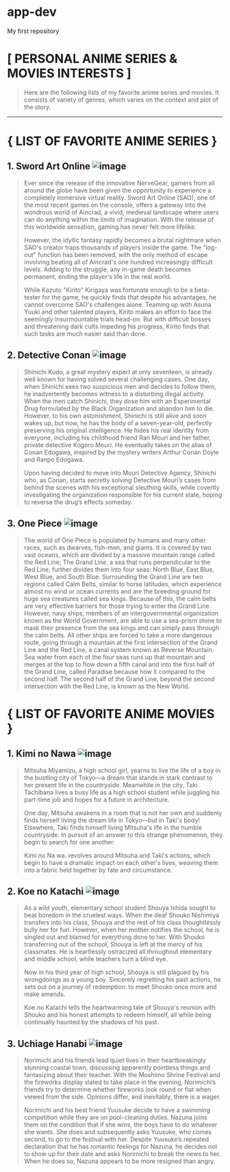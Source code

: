 # app-dev
My first repository
# [ PERSONAL ANIME SERIES & MOVIES INTERESTS ]
> Here are the following lists of my favorite anime series and movies. It consists of variety of genres, which varies on the context and plot of the story.
-----------------------------------------------------------------------------------------------------------------------------
# { LIST OF FAVORITE ANIME SERIES }
>     
## 1. Sword Art Online ![image](https://user-images.githubusercontent.com/103479372/206766401-890509c8-3a05-4d8f-82be-cc08fb339798.png)
> Ever since the release of the innovative NerveGear, gamers from all around the globe have been given the opportunity to experience a completely immersive virtual reality. Sword Art Online (SAO), one of the most recent games on the console, offers a gateway into the wondrous world of Aincrad, a vivid, medieval landscape where users can do anything within the limits of imagination. With the release of this worldwide sensation, gaming has never felt more lifelike.
>           
> However, the idyllic fantasy rapidly becomes a brutal nightmare when SAO's creator traps thousands of players inside the game. The "log-out" function has been removed, with the only method of escape involving beating all of Aincrad's one hundred increasingly difficult levels. Adding to the struggle, any in-game death becomes permanent, ending the player's life in the real world.
>       
> While Kazuto "Kirito" Kirigaya was fortunate enough to be a beta-tester for the game, he quickly finds that despite his advantages, he cannot overcome SAO's challenges alone. Teaming up with Asuna Yuuki and other talented players, Kirito makes an effort to face the seemingly insurmountable trials head-on. But with difficult bosses and threatening dark cults impeding his progress, Kirito finds that such tasks are much easier said than done.
>        
>      
## 2. Detective Conan ![image](https://user-images.githubusercontent.com/103479372/206767334-212b8faf-8dc5-44e2-ad64-5e55a1f425f1.png)
> Shinichi Kudo, a great mystery expert at only seventeen, is already well known for having solved several challenging cases. One day, when Shinichi sees two suspicious men and decides to follow them, he inadvertently becomes witness to a disturbing illegal activity. When the men catch Shinichi, they dose him with an Experimental Drug formulated by the Black Organization and abandon him to die. However, to his own astonishment, Shinichi is still alive and soon wakes up, but now, he has the body of a seven-year-old, perfectly preserving his original intelligence. He hides his real identity from everyone, including his childhood friend Ran Mouri and her father, private detective Kogoro Mouri. He eventually takes on the alias of Conan Edogawa, inspired by the mystery writers Arthur Conan Doyle and Ranpo Edogawa.
>       
> Upon having decided to move into Mouri Detective Agency, Shinichi who, as Conan, starts secretly solving Detective Mouri’s cases from behind the scenes with his exceptional sleuthing skills, while covertly investigating the organization responsible for his current state, hoping to reverse the drug’s effects someday.
>    
>
## 3. One Piece ![image](https://user-images.githubusercontent.com/103479372/206768595-d709a509-7e58-4cce-aa83-8bb3705d62f9.png)   
> The world of One Piece is populated by humans and many other races, such as dwarves, fish-men, and giants. It is covered by two vast oceans, which are divided by a massive mountain range called the Red Line; The Grand Line, a sea that runs perpendicular to the Red Line, further divides them into four seas: North Blue, East Blue, West Blue, and South Blue. Surrounding the Grand Line are two regions called Calm Belts, similar to horse latitudes, which experience almost no wind or ocean currents and are the breeding ground for huge sea creatures called sea kings. Because of this, the calm belts are very effective barriers for those trying to enter the Grand Line. However, navy ships, members of an intergovernmental organization known as the World Government, are able to use a sea-prism stone to mask their presence from the sea kings and can simply pass through the calm belts. All other ships are forced to take a more dangerous route, going through a mountain at the first intersection of the Grand Line and the Red Line, a canal system known as Reverse Mountain. Sea water from each of the four seas runs up that mountain and merges at the top to flow down a fifth canal and into the first half of the Grand Line, called Paradise because how it compared to the second half. The second half of the Grand Line, beyond the second intersection with the Red Line, is known as the New World.  
>         
>         
>         
>          
>        
# { LIST OF FAVORITE ANIME MOVIES }
>          
## 1. Kimi no Nawa ![image](https://user-images.githubusercontent.com/103479372/206769176-486eb4e7-1608-4236-b1c9-6100bcbb3688.png)
> Mitsuha Miyamizu, a high school girl, yearns to live the life of a boy in the bustling city of Tokyo—a dream that stands in stark contrast to her present life in the countryside. Meanwhile in the city, Taki Tachibana lives a busy life as a high school student while juggling his part-time job and hopes for a future in architecture.
>        
> One day, Mitsuha awakens in a room that is not her own and suddenly finds herself living the dream life in Tokyo—but in Taki's body! Elsewhere, Taki finds himself living Mitsuha's life in the humble countryside. In pursuit of an answer to this strange phenomenon, they begin to search for one another.
>        
> Kimi no Na wa. revolves around Mitsuha and Taki's actions, which begin to have a dramatic impact on each other's lives, weaving them into a fabric held together by fate and circumstance.
>     
>       
## 2. Koe no Katachi ![image](https://user-images.githubusercontent.com/103479372/206769733-9f1af1ba-4a36-404d-bcec-c741400a7750.png)     
> As a wild youth, elementary school student Shouya Ishida sought to beat boredom in the cruelest ways. When the deaf Shouko Nishimiya transfers into his class, Shouya and the rest of his class thoughtlessly bully her for fun. However, when her mother notifies the school, he is singled out and blamed for everything done to her. With Shouko transferring out of the school, Shouya is left at the mercy of his classmates. He is heartlessly ostracized all throughout elementary and middle school, while teachers turn a blind eye.
>        
> Now in his third year of high school, Shouya is still plagued by his wrongdoings as a young boy. Sincerely regretting his past actions, he sets out on a journey of redemption: to meet Shouko once more and make amends.
>         
> Koe no Katachi tells the heartwarming tale of Shouya's reunion with Shouko and his honest attempts to redeem himself, all while being continually haunted by the shadows of his past.     
>       
>       
## 3. Uchiage Hanabi ![image](https://user-images.githubusercontent.com/103479372/206772387-b508520c-5796-4a8b-b9a1-d129e9ea9c60.png)   
> Norimichi and his friends lead quiet lives in their heartbreakingly stunning coastal town, discussing apparently pointless things and fantasizing about their teacher. With the Moshimo Shrine Festival and the fireworks display slated to take place in the evening, Norimichi’s friends try to determine whether fireworks look round or flat when viewed from the side. Opinions differ, and inevitably, there is a wager.
>      
> Norimichi and his best friend Yuusuke decide to have a swimming competition while they are on pool-cleaning duties. Nazuna joins them on the condition that if she wins, the boys have to do whatever she wants. She does and subsequently asks Yuusuke, who comes second, to go to the festival with her. Despite Yuusuke’s repeated declaration that he has romantic feelings for Nazuna, he decides not to show up for their date and asks Norimichi to break the news to her. When he does so, Nazuna appears to be more resigned than angry.      
>       
>
>
>
>
>
>
>
>

